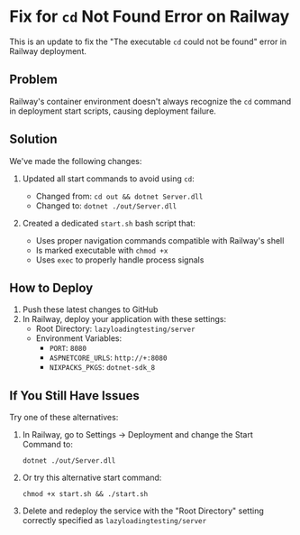 # Fix for `cd` Not Found Error on Railway

This is an update to fix the "The executable `cd` could not be found" error in Railway deployment.

## Problem

Railway's container environment doesn't always recognize the `cd` command in deployment start scripts, causing deployment failure.

## Solution

We've made the following changes:

1. Updated all start commands to avoid using `cd`:
   - Changed from: `cd out && dotnet Server.dll` 
   - Changed to: `dotnet ./out/Server.dll`

2. Created a dedicated `start.sh` bash script that:
   - Uses proper navigation commands compatible with Railway's shell
   - Is marked executable with `chmod +x`
   - Uses `exec` to properly handle process signals

## How to Deploy

1. Push these latest changes to GitHub
2. In Railway, deploy your application with these settings:
   - Root Directory: `lazyloadingtesting/server`
   - Environment Variables:
     - `PORT`: `8080` 
     - `ASPNETCORE_URLS`: `http://+:8080`
     - `NIXPACKS_PKGS`: `dotnet-sdk_8`

## If You Still Have Issues

Try one of these alternatives:

1. In Railway, go to Settings → Deployment and change the Start Command to:
   ```
   dotnet ./out/Server.dll
   ```

2. Or try this alternative start command:
   ```
   chmod +x start.sh && ./start.sh
   ```

3. Delete and redeploy the service with the "Root Directory" setting correctly specified as `lazyloadingtesting/server`
